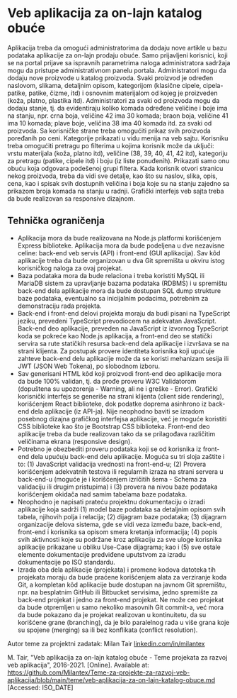 # Veb aplikacija za on-lajn katalog obuće

Aplikacija treba da omogući administratorima da dodaju nove artikle u bazu podataka aplikacije za on-lajn prodaju obuće. Samo prijavljeni korisnici, koji se na portal prijave sa ispravnih parametrima naloga administratora sadržaja mogu da pristupe administrativnom panelu portala. Administratori mogu da dodaju nove proizvode u katalog proizvoda. Svaki proizvod je određen naslovom, slikama, detaljnim opisom, kategorijom (klasične cipele, cipela-patike, patike, čizme, itd) i osnovnim materijalom od kojeg je proizveden (koža, platno, plastika itd). Administratori za svaki od proizvoda mogu da dodaju stanje, tj. da evidentiraju koliko komada određene veličine i boje ima na stanju, npr. crna boja, veličine 42 ima 30 komada; braon boja, veličine 41 ima 10 komada; plave boje, veličina 38 ima 40 komada itd. za svaki od proizvoda. Sa korisničke strane treba omogućiti prikaz svih proizvoda poređanih po ceni. Kategorije prikazati u vidu menija na veb sajtu. Korisniku treba omogućiti pretragu po filterima u kojima korisnik može da uključi: vrstu materijala (koža, platno itd), veličine (38, 39, 40, 41, 42 itd), kategoriju za pretragu (patike, cipele itd) i boju (iz liste ponuđenih). Prikazati samo onu obuću koja odgovara podešenoj grupi filtera. Kada korisnik otvori stranicu nekog proizvoda, treba da vidi sve detalje, kao što su naslov, slika, opis, cena, kao i spisak svih dostupnih veličina i boja koje su na stanju zajedno sa prikazom broja komada na stanju u radnji. Grafički interfejs veb sajta treba da bude realizovan sa responsive dizajnom.

## Tehnička ograničenja

- Aplikacija mora da bude realizovana na Node.js platformi korišćenjem Express biblioteke. Aplikacija mora da bude podeljena u dve nezavisne celine: back-end veb servis (API) i front-end (GUI aplikacija). Sav kôd aplikacije treba da bude organizovan u dva Git spremišta u okviru istog korisničkog naloga za ovaj projekat.
- Baza podataka mora da bude relaciona i treba koristiti MySQL ili MariaDB sistem za upravljanje bazama podataka (RDBMS) i u spremištu back-end dela aplikacije mora da bude dostupan SQL dump strukture baze podataka, eventualno sa inicijalnim podacima, potrebnim za demonstraciju rada projekta.
- Back-end i front-end delovi projekta moraju da budi pisani na TypeScript jeziku, prevedeni TypeScript prevodiocem na adekvatan JavaScript. Back-end deo aplikacije, preveden na JavaScript iz izvornog TypeScript koda se pokreće kao Node.js aplikacija, a front-end deo se statički servira sa rute statičkih resursa back-end dela aplikacije i izvršava se na strani klijenta. Za postupak provere identiteta korisnika koji upućuje zahteve back-end delu aplikacije može da se koristi mehanizam sesija ili JWT (JSON Web Tokena), po slobodnom izboru.
- Sav generisani HTML kôd koji proizvodi front-end deo aplikacije mora da bude 100% validan, tj. da prođe proveru W3C Validatorom (dopuštena su upozorenja - Warning, ali ne i greške - Error). Grafički korisnički interfejs se generiše na strani klijenta (client side rendering), korišćenjem React biblioteke, dok podatke doprema asinhrono iz back-end dela aplikacije (iz API-ja). Nije neophodno baviti se izradom posebnog dizajna grafičkog interfejsa aplikacije, već je moguće koristiti CSS biblioteke kao što je Bootstrap CSS biblioteka. Front-end deo aplikacije treba da bude realizovan tako da se prilagođava različitim veličinama ekrana (responsive design).
- Potrebno je obezbediti proveru podataka koji se od korisnika iz front-end dela upućuju back-end delu aplikacije. Moguća su tri sloja zaštite i to: (1) JavaScript validacija vrednosti na front-end-u; (2) Provera korišćenjem adekvatnih testova ili regularnih izraza na strani servera u back-end-u (moguće je i korišćenjem izričitih šema - Schema za validaciju ili drugim pristupima) i (3) provera na nivou baze podataka korišćenjem okidača nad samim tabelama baze podataka.
- Neophodno je napisati prateću projektnu dokumentaciju o izradi aplikacije koja sadrži (1) model baze podataka sa detaljnim opisom svih tabela, njihovih polja i relacija; (2) dijagram baze podataka; (3) dijagram organizacije delova sistema, gde se vidi veza između baze, back-end, front-end i korisnika sa opisom smera kretanja informacija; (4) popis svih aktivnosti koje su podržane kroz aplikaciju za sve uloge korisnika aplikacije prikazane u obliku Use-Case dijagrama; kao i (5) sve ostale elemente dokumentacije predviđene uputstvom za izradu dokumentacije po ISO standardu.
- Izrada oba dela aplikacije (projekata) i promene kodova datoteka tih projekata moraju da bude praćene korišćenjem alata za verziranje koda Git, a kompletan kôd aplikacije bude dostupan na javnom Git spremištu, npr. na besplatnim GitHub ili Bitbucket servisima, jedno spremište za back-end projekat i jedno za front-end projekat. Ne može ceo projekat da bude otpremljen u samo nekoliko masovnih Git commit-a, već mora da bude pokazano da je projekat realizovan u kontinuitetu, da su korišćene grane (branching), da je bilo paralelnog rada u više grana koje su spojene (merging) sa ili bez konflikata (conflict resolution).

Autor teme za projektni zadatak: Milan Tair [linkedin.com/in/milantex](https://linkedin.com/in/milantex)

M. Tair, "Veb aplikacija za on-lajn katalog obuće - Teme projekata za razvoj veb aplikacija", 2016-2021. [Online]. Available at: https://github.com/Milantex/Teme-za-projekte-za-razvoj-veb-aplikacija/blob/main/teme/veb-aplikacija-za-on-lajn-katalog-obuce.md [Accessed: ISO_DATE]
